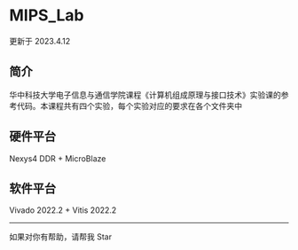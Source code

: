 # MIPS_Lab

更新于 2023.4.12

## 简介

华中科技大学电子信息与通信学院课程《计算机组成原理与接口技术》实验课的参考代码。本课程共有四个实验，每个实验对应的要求在各个文件夹中

## 硬件平台

Nexys4 DDR + MicroBlaze

## 软件平台

Vivado 2022.2 + Vitis 2022.2

---

如果对你有帮助，请帮我 Star
